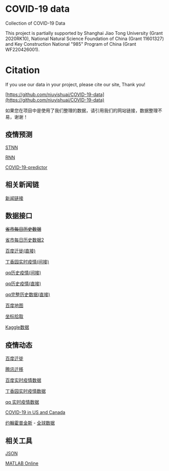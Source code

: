 # COVID-19 data
 Collection of COVID-19 Data
 
This project is partially supported by Shanghai Jiao Tong University (Grant 2020RK10), National Natural Science Foundation of China (Grant 11601327) and Key Construction National "985" Program of China (Grant WF220426001).

# Citation
 If you use our data in your project, please cite our site, Thank you!
 
 [https://github.com/niuyishuai/COVID-19-data](https://github.com/niuyishuai/COVID-19-data)
 
 如果您在项目中是使用了我们整理的数据，请引用我们的网站链接，数据整理不易，谢谢！

## 疫情预测

[STNN](https://github.com/wtding1998/STNN_nCov)

[RNN](https://github.com/wtding1998/RNN_nCov)

[COVID-19-predictor](https://github.com/niuyishuai/COVID-19-predictor)

## 相关新闻链

[新闻链接](https://github.com/niuyishuai/wuhan-nCov-data/tree/master/news)


## 数据接口

~~[省市每日历史数据](http://ncov.nosensor.com:8080/api/)~~

[省市每日历史数据2](https://lab.isaaclin.cn/nCoV/)

[百度迁徙(直接)](https://huiyan.baidu.com/migration/cityrank.jsonp?dt=city&id=420100&type=move_out&date=20200128&callback=jsonp_1580257678289_5758459)

[丁香园实时疫情(间接)](https://service-0gg71fu4-1252957949.gz.apigw.tencentcs.com/release/dingxiangyuan)

[qq历史疫情(间接)](https://service-n9zsbooc-1252957949.gz.apigw.tencentcs.com/release/qq)

[qq历史疫情(直接)](https://view.inews.qq.com/g2/getOnsInfo?name=wuwei_ww_cn_day_counts)

[qq完整历史数据(直接)](https://view.inews.qq.com/g2/getOnsInfo?name=disease_h5)

[百度地图](http://lbsyun.baidu.com/jsdemo.htm#canvaslayer)

[坐标拾取](http://api.map.baidu.com/lbsapi/getpoint/index.html)

[Kaggle数据](https://www.kaggle.com/?utm_medium=email&utm_source=intercom&utm_campaign=kaggle+header)

## 疫情动态

[百度迁徙](https://qianxi.baidu.com/?from=shoubai#city=420100)

[腾讯迁移](https://heat.qq.com/)

[百度实时疫情数据](https://voice.baidu.com/act/newpneumonia/newpneumonia)

[丁香园实时疫情数据](https://3g.dxy.cn/newh5/view/pneumonia)

[qq 实时疫情数据](https://news.qq.com/zt2020/page/feiyan.htm)

[COVID-19 in US and Canada](https://coronavirus.1point3acres.com/en?from=singlemessage?code=061d7GMA0J3U8j2UAPMA0M3AMA0d7GMs?code=033cfXU22DNfXT0l7KW223H4V22cfXUl)

[约翰霍普金斯](https://systems.jhu.edu) - [全球数据](https://www.arcgis.com/apps/opsdashboard/index.html#/bda7594740fd40299423467b48e9ecf6)

## 相关工具

[JSON](https://www.json.cn/)

[MATLAB Online](https://matlab.mathworks.com/)
